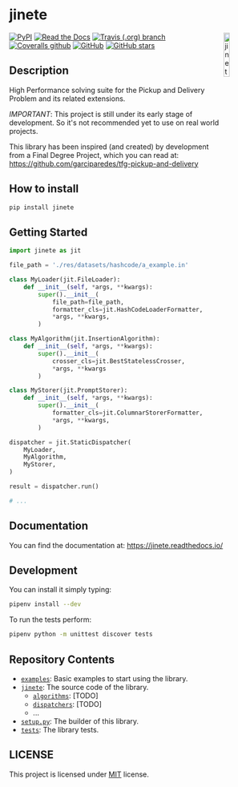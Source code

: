 
# jinete

<img align="right" width="15%" src="./res/images/jinete.svg" alt="jinete">

[![PyPI](https://img.shields.io/pypi/v/jinete.svg)](https://pypi.org/project/jinete)
[![Read the Docs](https://img.shields.io/readthedocs/jinete.svg)](https://jinete.readthedocs.io/)
[![Travis (.org) branch](https://img.shields.io/travis/garciparedes/jinete/master.svg)](https://travis-ci.org/garciparedes/jinete/branches)
[![Coveralls github](https://img.shields.io/coveralls/github/garciparedes/jinete.svg)](https://coveralls.io/github/garciparedes/jinete)
[![GitHub](https://img.shields.io/github/license/garciparedes/jinete.svg)](https://github.com/garciparedes/jinete/blob/master/LICENSE)
[![GitHub stars](https://img.shields.io/github/stars/garciparedes/jinete.svg)](https://github.com/garciparedes/jinete)

## Description 

High Performance solving suite for the Pickup and Delivery Problem and its related extensions. 

*IMPORTANT*: This project is still under its early stage of development. So it's not recommended yet to use on real world projects. 

This library has been inspired (and created) by development from a Final Degree Project, which you can read at: https://github.com/garciparedes/tfg-pickup-and-delivery


## How to install

```bash
pip install jinete
```

## Getting Started

```python
import jinete as jit

file_path = './res/datasets/hashcode/a_example.in'

class MyLoader(jit.FileLoader):
    def __init__(self, *args, **kwargs):
        super().__init__(
            file_path=file_path,
            formatter_cls=jit.HashCodeLoaderFormatter,
            *args, **kwargs,
        )

class MyAlgorithm(jit.InsertionAlgorithm):
    def __init__(self, *args, **kwargs):
        super().__init__(
            crosser_cls=jit.BestStatelessCrosser,
            *args, **kwargs
        )

class MyStorer(jit.PromptStorer):
    def __init__(self, *args, **kwargs):
        super().__init__(
            formatter_cls=jit.ColumnarStorerFormatter,
            *args, **kwargs,
        )

dispatcher = jit.StaticDispatcher(
    MyLoader,
    MyAlgorithm,
    MyStorer,
)

result = dispatcher.run()

# ...

```

## Documentation
You can find the documentation at: https://jinete.readthedocs.io/


## Development

You can install it simply typing:

```bash
pipenv install --dev
```

To run the tests perform:

```bash
pipenv python -m unittest discover tests
```

## Repository Contents

* [`examples`](https://github.com/garciparedes/jinete/tree/master/examples/): Basic examples to start using the library.
* [`jinete`](https://github.com/garciparedes/jinete/tree/master/jinete/): The source code of the library.
    * [`algorithms`](https://github.com/garciparedes/jinete/tree/master/algorithms/): [TODO]
    * [`dispatchers`](https://github.com/garciparedes/jinete/tree/master/dispatchers/): [TODO]
    * ...
* [`setup.py`](https://github.com/garciparedes/jinete/tree/master/setup.py): The builder of this library.
* [`tests`](https://github.com/garciparedes/jinete/tree/master/tests/): The library tests.

## LICENSE
This project is licensed under [MIT](LICENSE) license.
